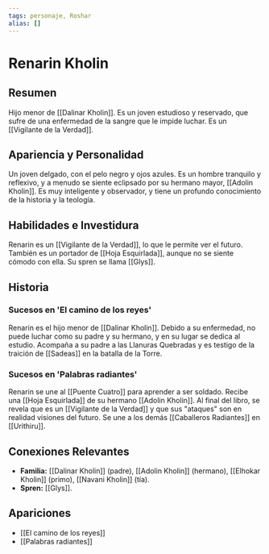 ```yaml
---
tags: personaje, Roshar
alias: []
---
```


# Renarin Kholin

## Resumen
Hijo menor de [[Dalinar Kholin]]. Es un joven estudioso y reservado, que sufre de una enfermedad de la sangre que le impide luchar. Es un [[Vigilante de la Verdad]].

## Apariencia y Personalidad
Un joven delgado, con el pelo negro y ojos azules. Es un hombre tranquilo y reflexivo, y a menudo se siente eclipsado por su hermano mayor, [[Adolin Kholin]]. Es muy inteligente y observador, y tiene un profundo conocimiento de la historia y la teología.

## Habilidades e Investidura
Renarin es un [[Vigilante de la Verdad]], lo que le permite ver el futuro. También es un portador de [[Hoja Esquirlada]], aunque no se siente cómodo con ella. Su spren se llama [[Glys]].

## Historia
### Sucesos en 'El camino de los reyes'
Renarin es el hijo menor de [[Dalinar Kholin]]. Debido a su enfermedad, no puede luchar como su padre y su hermano, y en su lugar se dedica al estudio. Acompaña a su padre a las Llanuras Quebradas y es testigo de la traición de [[Sadeas]] en la batalla de la Torre.

### Sucesos en 'Palabras radiantes'
Renarin se une al [[Puente Cuatro]] para aprender a ser soldado. Recibe una [[Hoja Esquirlada]] de su hermano [[Adolin Kholin]]. Al final del libro, se revela que es un [[Vigilante de la Verdad]] y que sus "ataques" son en realidad visiones del futuro. Se une a los demás [[Caballeros Radiantes]] en [[Urithiru]].

## Conexiones Relevantes
* **Familia:** [[Dalinar Kholin]] (padre), [[Adolin Kholin]] (hermano), [[Elhokar Kholin]] (primo), [[Navani Kholin]] (tía).
* **Spren:** [[Glys]].

## Apariciones
* [[El camino de los reyes]]
* [[Palabras radiantes]]